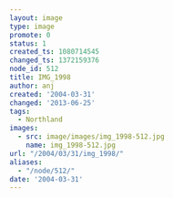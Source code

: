 ```yaml
---
layout: image
type: image
promote: 0
status: 1
created_ts: 1080714545
changed_ts: 1372159376
node_id: 512
title: IMG_1998
author: anj
created: '2004-03-31'
changed: '2013-06-25'
tags:
  - Northland
images:
  - src: image/images/img_1998-512.jpg
    name: img_1998-512.jpg
url: "/2004/03/31/img_1998/"
aliases:
  - "/node/512/"
date: '2004-03-31'
---
```


